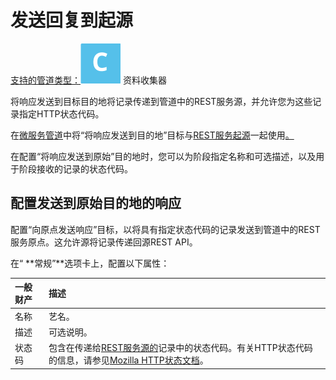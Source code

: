 # 发送回复到起源

[支持的管道类型：](https://streamsets.com/documentation/controlhub/latest/help/datacollector/UserGuide/Pipeline_Configuration/ProductIcons_Doc.html#concept_mjg_ly5_pgb)![img](imgs/icon-SDC-20200310202326173.png) 资料收集器

将响应发送到目标目的地将记录传递到管道中的REST服务源，并允许您为这些记录指定HTTP状态代码。

在[微服务管道](https://streamsets.com/documentation/controlhub/latest/help/datacollector/UserGuide/Microservice/Microservice_Title.html#concept_qfh_xdm_p2b)中将“将响应发送到目的地”目标与[REST服务起源](https://streamsets.com/documentation/controlhub/latest/help/datacollector/UserGuide/Origins/RESTService.html#concept_hfg_2sn_p2b)一起使用[。](https://streamsets.com/documentation/controlhub/latest/help/datacollector/UserGuide/Microservice/Microservice_Title.html#concept_qfh_xdm_p2b)

在配置“将响应发送到原始”目的地时，您可以为阶段指定名称和可选描述，以及用于阶段接收的记录的状态代码。

## 配置发送到原始目的地的响应

配置“向原点发送响应”目标，以将具有指定状态代码的记录发送到管道中的REST服务原点。这允许源将记录传递回源REST API。

在“ **常规”**选项卡上，配置以下属性：

| 一般财产 | 描述                                                         |
| :------- | :----------------------------------------------------------- |
| 名称     | 艺名。                                                       |
| 描述     | 可选说明。                                                   |
| 状态码   | 包含在传递给[REST服务源的](https://streamsets.com/documentation/controlhub/latest/help/datacollector/UserGuide/Origins/RESTService.html#concept_hfg_2sn_p2b)记录中的状态代码。有关HTTP状态代码的信息，请参见[Mozilla HTTP状态文档](https://developer.mozilla.org/en-US/docs/Web/HTTP/Status)。 |